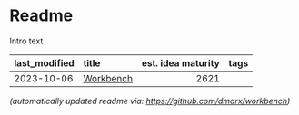 # Readme

Intro text



|last_modified|title|est. idea maturity|tags
|:---|:---|---:|:---|
|2023-10-06|[Workbench](readme.old.md)|2621||




*(automatically updated readme via: https://github.com/dmarx/workbench)*